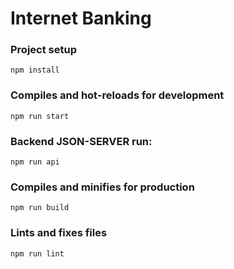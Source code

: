 # Internet Banking

### Project setup
```
npm install
```

### Compiles and hot-reloads for development
```
npm run start
```

### Backend JSON-SERVER run:
```
npm run api
```

### Compiles and minifies for production
```
npm run build
```

### Lints and fixes files
```
npm run lint
```
